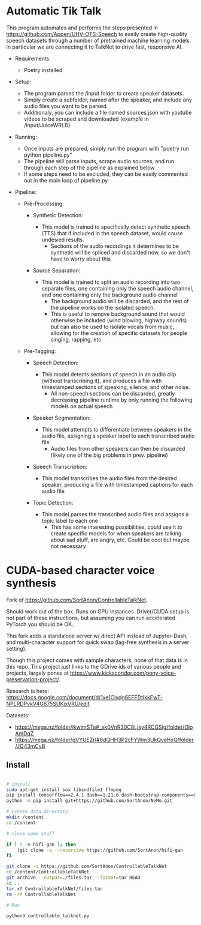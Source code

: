 # Automatic Tik Talk

This program automates and performs the steps presented in https://github.com/Appen/UHV-OTS-Speech to easily create high-quality speech datasets through a number of pretrained machine learning models. In particular we are connecting it to TalkNet to drive fast, responsive AI.

- Requirements:
    - Poetry installed

- Setup:
    - The program parses the /input folder to create speaker datasets. 
    - Simply create a subfolder, named after the speaker, and include any audio files you want to be parsed.
    - Additionaly, you can include a file named sources.json with youtube videos to be scraped and downloaded (example in /input/JuiceWRLD)

- Running:
    - Once inputs are prepared, simply run the program with "poetry run python pipeline.py"
    - The pipeline will parse inputs, scrape audio sources, and run through each step of the pipeline as explained below
    - If some steps need to be excluded, they can be easily commented out in the main loop of pipeline.py

- Pipeline:
    - Pre-Processing:
        - Synthetic Detection:
            - This model is trained to specifically detect synthetic speech (TTS) that if included in the speech dataset, would cause undesied results. 
                - Sections of the audio recordings it determines to be synthetic will be spliced and discarded now, so we don't have to worry about this

        - Source Separation:
            - This model is trained to split an audio recording into two separate files, one containing only the speech audio channel, and one containing only the background audio channel
                - The background audio will be discarded, and the rest of the pipeline works on the isolated speech.
                - This is useful to remove background sound that would otherwise be included (wind blowing, highway sounds) but can also be used to isolate vocals from music, allowing for the creation of specific datasets for people singing, rapping, etc 

    - Pre-Tagging:
        - Speech Detection:
            - This model detects sections of speech in an audio clip (without transcribing it), and produces a file with timestamped sections of speaking, silence, and other noise.
                - All non-speech sections can be discarded, greatly decreasing pipeline runtime by only running the following models on actual speech

        - Speaker Segmentation:
            - This model attempts to differentiate between speakers in the audio file, assigning a speaker label to each transcribed audio file
                - Audio files from other speakers can then be discarded (likely one of the big problems in prev. pipeline)

        - Speech Transcription:
            - This model transcribes the audio files from the desired speaker, producing a file with timestamped captions for each audio file

        - Topic Detection:
            - This model parses the transcribed audio files and assigns a topic label to each one
                - This has some interesting possibilities, could use it to create specific models for when speakers are talking about sad stuff, are angry, etc. Could be cool but maybe not necessary


# CUDA-based character voice synthesis

Fork of https://github.com/SortAnon/ControllableTalkNet.

Should work out of the box. Runs on GPU instances. Driver/CUDA setup is not part of these instructions, but assuming you can run accelerated PyTorch you should be OK.

This fork adds a standalone server w/ direct API instead of Jupyter-Dash, and multi-character support for quick swap (lag-free synthesis in a server setting).

Though this project comes with sample characters, none of that data is in this repo. This project just links to the GDrive ids of various people and projects, largely pones at https://www.kickscondor.com/pony-voice-preservation-project/.

Research is here: https://docs.google.com/document/d/1xe1Clvdg6EFFDtIkkFwT-NPLRDPvkV4G675SUKjxVRU/edit

Datasets:
- https://mega.nz/folder/jkwimSTa#_xk0VnR30C8Ljsy4RCGSig/folder/OloAmDqZ
- https://mega.nz/folder/gVYUEZrI#6dQHH3P2cFYWm3UkQveHxQ/folder/JQ43mCyB

## Install

```sh

# install
sudo apt-get install sox libsndfile1 ffmpeg
pip install tensorflow==2.4.1 dash==1.21.0 dash-bootstrap-components==0.13.0 jupyter-dash==0.4.0 psola wget unidecode pysptk frozendict torchvision==0.9.1 torchaudio==0.8.1 torchtext==0.9.1 torch_stft kaldiio pydub pyannote.audio g2p_en pesq pystoi crepe resampy ffmpeg-python torchcrepe einops taming-transformers-rom1504==0.0.6 tensorflow-hub
python -m pip install git+https://github.com/SortAnon/NeMo.git

# create data directory
mkdir /content
cd /content

# clone some stuff

if [ ! -e hifi-gan ]; then
    !git clone -q --recursive https://github.com/SortAnon/hifi-gan
fi

git clone -q https://github.com/SortAnon/ControllableTalkNet
cd /content/ControllableTalkNet
git archive --output=./files.tar --format=tar HEAD
cd ..
tar xf ControllableTalkNet/files.tar
rm -rf ControllableTalkNet

# Run

python3 controllable_talknet.py
```
